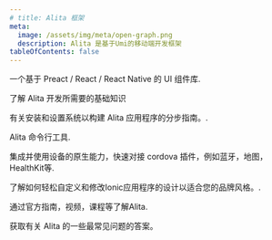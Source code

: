 ```yaml
---
# title: Alita 框架
meta:
  image: /assets/img/meta/open-graph.png
  description: Alita 是基于Umi的移动端开发框架
tableOfContents: false
---
```


<docs-cards>
  <docs-card header="基础组件库" href="https://mobile.ant.design/index-cn" img="/assets/icons/feature-guide-components-icon.png">
    <p>一个基于 Preact / React / React Native 的 UI 组件库.</p>
  </docs-card>

  <docs-card header="简介" href="/intro" icon="/assets/icons/guide-introduction-icon.png">
    <p>了解 Alita 开发所需要的基础知识</p>
  </docs-card>

  <docs-card header="安装" href="/installation/cli" icon="/assets/icons/guide-installation-icon.png">
    <p>有关安装和设置系统以构建 Alita 应用程序的分步指南。.</p>
  </docs-card>

  <docs-card header="命令行工具" href="/cli" icon="/assets/icons/guide-cli-icon.png">
    <p>Alita 命令行工具.</p>
  </docs-card>

  <docs-card header="原生能力" href="/native" icon="/assets/icons/guide-nativeapis-icon.png">
    <p>集成并使用设备的原生能力，快速对接 cordova 插件，例如蓝牙，地图，HealthKit等.</p>
  </docs-card>

  <docs-card header="主题化" href="/theming/basics" icon="/assets/icons/guide-theming-icon.png">
    <p>了解如何轻松自定义和修改Ionic应用程序的设计以适合您的品牌风格。.</p>
  </docs-card>

  <docs-card header="资源" href="/developer-resources/books" icon="/assets/icons/guide-resources-icon.png">
    <p>通过官方指南，视频，课程等了解Alita.</p>
  </docs-card>

  <docs-card header="常见问题" href="/faq/glossary" icon="/assets/icons/guide-faq-icon.png">
    <p>获取有关 Alita 的一些最常见问题的答案。</p>
  </docs-card>
</docs-cards>
